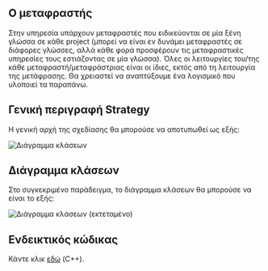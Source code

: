 ## Ο μεταφραστής

Στην υπηρεσία υπάρχουν μεταφραστές που ειδικεύονται σε μία ξένη γλώσσα σε κάθε project (μπορεί να είναι εν δυνάμει μεταφραστές σε διάφορες γλώσσες, αλλά κάθε φορά προσφέρουν τις μεταφραστικές υπηρεσίες τους εστιάζοντας σε μία γλώσσα). Όλες οι λειτουργίες του/της κάθε μεταφραστή/μεταφράστριας είναι οι ίδιες, εκτός από τη λειτουργία της μετάφρασης.
Θα χρειαστεί να αναπτύξουμε ένα λογισμικό που υλοποιεί τα παραπάνω.




## Γενική περιγραφή Strategy
Η γενική αρχή της σχεδίασης θα μπορούσε να αποτυπωθεί ως εξής:

![Διάγραμμα κλάσεων](../img/_.png)

## Διάγραμμα κλάσεων
Στο συγκεκριμένο παράδειγμα, το διάγραμμα κλάσεων θα μπορούσε να είναι το εξής:

![Διάγραμμα κλάσεων (εκτεταμένο)](../img/__.png)

## Ενδεικτικός κώδικας
Κάντε κλικ [εδώ](./source_code) (C++).
